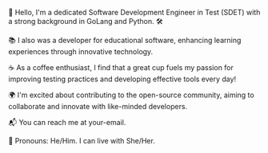 👋 Hello, I'm a dedicated Software Development Engineer in Test (SDET) with a strong background in GoLang and Python. 🛠️

📚 I also was a developer for educational software, enhancing learning experiences through innovative technology.

☕️ As a coffee enthusiast, I find that a great cup fuels my passion for improving testing practices and developing effective tools every day!

🌍 I'm excited about contributing to the open-source community, aiming to collaborate and innovate with like-minded developers.

📬 You can reach me at your-email.

🔗 Pronouns: He/Him. I can live with She/Her.
<!---
Nagato-Yuzuru/Nagato-Yuzuru is a ✨ special ✨ repository because its `README.md` (this file) appears on your GitHub profile.
You can click the Preview link to take a look at your changes.
--->
